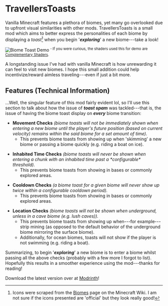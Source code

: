 # TravellersToasts 
Vanilla Minecraft features a plethora of biomes, yet many go overlooked due to upfront visual similarities with other mods. TravellersToasts is a small mod which aims to better  express the personalities of each biome by displaying a *toast*[^1]  when you begin '***exploring***' a new biome---take a look!

![Biome Toast Demo](https://github.com/2Retr0/TravellersToasts/blob/1.19/.assets/demo.gif "Biome Toast Demo")
<sup>**·** If you were curious, the shaders used this for demo are [Complementary Shaders](https://www.complementary.dev).

A longstanding issue I've had with vanilla Minecraft is how unrewarding it can feel to visit new biomes. I hope this small addition could help incentivize/reward aimless traveling---even if just a bit more.

## Features (Technical Information)
...Well, the singular feature of this mod fairly evident lol, so I'll use this section to talk about how the issue of ***toast spam*** was tackled---that is, the issue of having the biome toast display on ***every*** biome transition:

* **Movement Checks** *(biome toasts will not be immediately shown when entering a new biome until the player's future position (based on current velocity) remains within the said biome for a set amount of time).*
	* This prevents biome toasts from showing up when 'skimming' a new biome or passing a biome quickly (e.g. riding a boat on ice).
- **Inhabited Time Checks** *(biome toasts will never be shown when entering a chunk with an inhabited time past a \*configurable\* threshold).*
	- This prevents biome toasts from showing in bases or commonly explored areas.
* **Cooldown Checks** *(a biome toast for a given biome will never show up twice within a configurable cooldown period).*
	* This prevents biome toasts from showing in bases or commonly explored areas.
- **Location Checks** *(biome toasts will not be shown when underground, unless in a cave biome (e.g. lush caves)).*
	- This prevents biome toasts from showing up when---for example---strip mining (as opposed to the default behavior of the underground biome mirroring the surface biome).
	- Additionally, for ocean biomes, toasts will not show if the player is not swimming (e.g. riding a boat).
  
Summarizing, to begin '***exploring***' a new biome is to enter a biome whilst passing all the above checks (probably with a few more I forgot to list). Hopefully this results in a smoother experience using the mod---thanks for reading!

Download the latest version over at [Modrinth](https://modrinth.com/mod/TravellersToasts)!

[^1]: Icons were scraped from the [Biomes](https://minecraft.fandom.com/wiki/Biome) page on the Minecraft Wiki. I am not sure if the icons presented are 'official' but they look really good!
